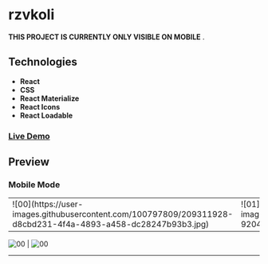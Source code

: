 # rzvkoli

**THIS PROJECT IS CURRENTLY ONLY VISIBLE ON MOBILE** .

## Technologies

- **React**
- **CSS**
- **React Materialize**
- **React Icons**
- **React Loadable**

### [Live Demo](https://rzvkoli.netlify.app/)

## Preview
### Mobile Mode

<table>
  <tr>
    <td>![00](https://user-images.githubusercontent.com/100797809/209311928-d8cbd231-4f4a-4893-a458-dc28247b93b3.jpg)</td>
    <td>![01](https://user-images.githubusercontent.com/100797809/209312167-920452f2-8b14-4896-b196-59eb0a0da8c6.jpg)</td>
  </tr>
</table>

![00](https://user-images.githubusercontent.com/100797809/209311928-d8cbd231-4f4a-4893-a458-dc28247b93b3.jpg) | ![00](https://user-images.githubusercontent.com/100797809/209311928-d8cbd231-4f4a-4893-a458-dc28247b93b3.jpg)

---
